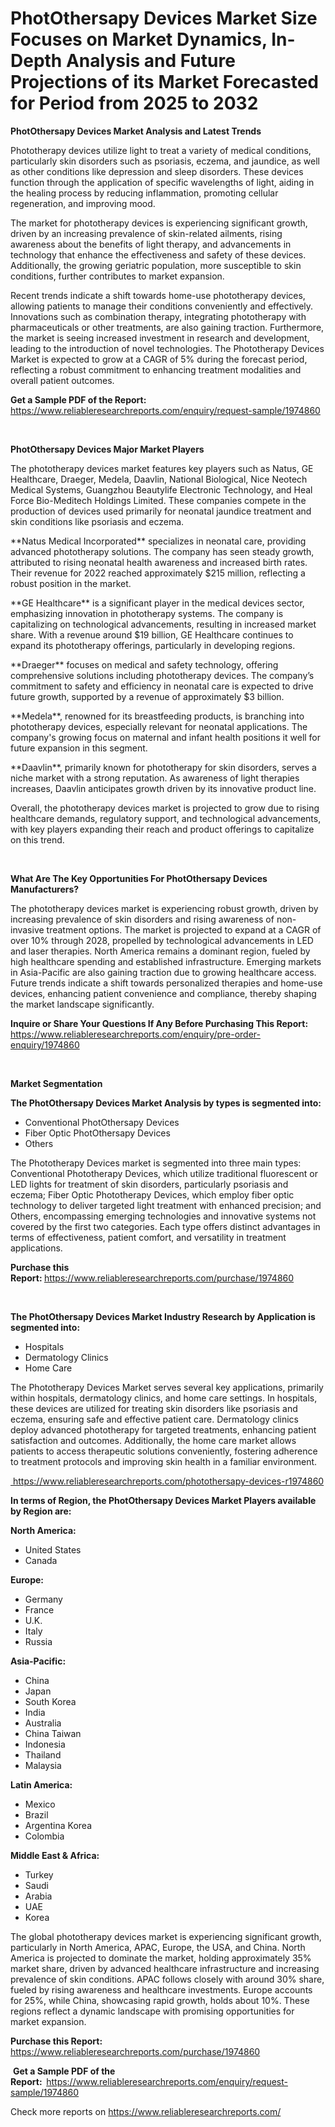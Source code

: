 <p><h1>PhotOthersapy Devices Market Size Focuses on Market Dynamics, In-Depth Analysis and Future Projections of its Market Forecasted for Period from 2025 to 2032</h1></p><p><strong>PhotOthersapy Devices Market Analysis and Latest Trends</strong></p>
<p><p>Phototherapy devices utilize light to treat a variety of medical conditions, particularly skin disorders such as psoriasis, eczema, and jaundice, as well as other conditions like depression and sleep disorders. These devices function through the application of specific wavelengths of light, aiding in the healing process by reducing inflammation, promoting cellular regeneration, and improving mood.</p><p>The market for phototherapy devices is experiencing significant growth, driven by an increasing prevalence of skin-related ailments, rising awareness about the benefits of light therapy, and advancements in technology that enhance the effectiveness and safety of these devices. Additionally, the growing geriatric population, more susceptible to skin conditions, further contributes to market expansion.</p><p>Recent trends indicate a shift towards home-use phototherapy devices, allowing patients to manage their conditions conveniently and effectively. Innovations such as combination therapy, integrating phototherapy with pharmaceuticals or other treatments, are also gaining traction. Furthermore, the market is seeing increased investment in research and development, leading to the introduction of novel technologies. The Phototherapy Devices Market is expected to grow at a CAGR of 5% during the forecast period, reflecting a robust commitment to enhancing treatment modalities and overall patient outcomes.</p></p>
<p><strong>Get a Sample PDF of the Report:&nbsp;</strong> <a href="https://www.reliableresearchreports.com/enquiry/request-sample/1974860?utm_campaign=3210&utm_medium=2&utm_source=Github&utm_content=ia&utm_term=05032025&utm_id=photothersapy-devices">https://www.reliableresearchreports.com/enquiry/request-sample/1974860</a></p>
<p>&nbsp;</p>
<p><strong>PhotOthersapy Devices Major Market Players</strong></p>
<p><p>The phototherapy devices market features key players such as Natus, GE Healthcare, Draeger, Medela, Daavlin, National Biological, Nice Neotech Medical Systems, Guangzhou Beautylife Electronic Technology, and Heal Force Bio-Meditech Holdings Limited. These companies compete in the production of devices used primarily for neonatal jaundice treatment and skin conditions like psoriasis and eczema.</p><p>**Natus Medical Incorporated** specializes in neonatal care, providing advanced phototherapy solutions. The company has seen steady growth, attributed to rising neonatal health awareness and increased birth rates. Their revenue for 2022 reached approximately $215 million, reflecting a robust position in the market.</p><p>**GE Healthcare** is a significant player in the medical devices sector, emphasizing innovation in phototherapy systems. The company is capitalizing on technological advancements, resulting in increased market share. With a revenue around $19 billion, GE Healthcare continues to expand its phototherapy offerings, particularly in developing regions.</p><p>**Draeger** focuses on medical and safety technology, offering comprehensive solutions including phototherapy devices. The company’s commitment to safety and efficiency in neonatal care is expected to drive future growth, supported by a revenue of approximately $3 billion.</p><p>**Medela**, renowned for its breastfeeding products, is branching into phototherapy devices, especially relevant for neonatal applications. The company's growing focus on maternal and infant health positions it well for future expansion in this segment.</p><p>**Daavlin**, primarily known for phototherapy for skin disorders, serves a niche market with a strong reputation. As awareness of light therapies increases, Daavlin anticipates growth driven by its innovative product line.</p><p>Overall, the phototherapy devices market is projected to grow due to rising healthcare demands, regulatory support, and technological advancements, with key players expanding their reach and product offerings to capitalize on this trend.</p></p>
<p>&nbsp;</p>
<p><strong>What Are The Key Opportunities For PhotOthersapy Devices Manufacturers?</strong></p>
<p><p>The phototherapy devices market is experiencing robust growth, driven by increasing prevalence of skin disorders and rising awareness of non-invasive treatment options. The market is projected to expand at a CAGR of over 10% through 2028, propelled by technological advancements in LED and laser therapies. North America remains a dominant region, fueled by high healthcare spending and established infrastructure. Emerging markets in Asia-Pacific are also gaining traction due to growing healthcare access. Future trends indicate a shift towards personalized therapies and home-use devices, enhancing patient convenience and compliance, thereby shaping the market landscape significantly.</p></p>
<p><strong>Inquire or Share Your Questions If Any Before Purchasing This Report:</strong> <a href="https://www.reliableresearchreports.com/enquiry/pre-order-enquiry/1974860?utm_campaign=3210&utm_medium=2&utm_source=Github&utm_content=ia&utm_term=05032025&utm_id=photothersapy-devices">https://www.reliableresearchreports.com/enquiry/pre-order-enquiry/1974860</a></p>
<p>&nbsp;</p>
<p><strong>Market Segmentation</strong></p>
<p><strong>The PhotOthersapy Devices Market Analysis by types is segmented into:</strong></p>
<p><ul><li>Conventional PhotOthersapy Devices</li><li>Fiber Optic PhotOthersapy Devices</li><li>Others</li></ul></p>
<p><p>The Phototherapy Devices market is segmented into three main types: Conventional Phototherapy Devices, which utilize traditional fluorescent or LED lights for treatment of skin disorders, particularly psoriasis and eczema; Fiber Optic Phototherapy Devices, which employ fiber optic technology to deliver targeted light treatment with enhanced precision; and Others, encompassing emerging technologies and innovative systems not covered by the first two categories. Each type offers distinct advantages in terms of effectiveness, patient comfort, and versatility in treatment applications.</p></p>
<p><strong>Purchase this Report:&nbsp;</strong><a href="https://www.reliableresearchreports.com/purchase/1974860?utm_campaign=3210&utm_medium=2&utm_source=Github&utm_content=ia&utm_term=05032025&utm_id=photothersapy-devices">https://www.reliableresearchreports.com/purchase/1974860</a></p>
<p>&nbsp;</p>
<p><strong>The PhotOthersapy Devices Market Industry Research by Application is segmented into:</strong></p>
<p><ul><li>Hospitals</li><li>Dermatology Clinics</li><li>Home Care</li></ul></p>
<p><p>The Phototherapy Devices Market serves several key applications, primarily within hospitals, dermatology clinics, and home care settings. In hospitals, these devices are utilized for treating skin disorders like psoriasis and eczema, ensuring safe and effective patient care. Dermatology clinics deploy advanced phototherapy for targeted treatments, enhancing patient satisfaction and outcomes. Additionally, the home care market allows patients to access therapeutic solutions conveniently, fostering adherence to treatment protocols and improving skin health in a familiar environment.</p></p>
<p><a href="https://www.reliableresearchreports.com/photothersapy-devices-r1974860?utm_campaign=3210&utm_medium=2&utm_source=Github&utm_content=ia&utm_term=05032025&utm_id=photothersapy-devices">&nbsp;https://www.reliableresearchreports.com/photothersapy-devices-r1974860</a></p>
<p><strong>In terms of Region, the PhotOthersapy Devices Market Players available by Region are:</strong></p>
<p>
    <p> <strong> North America: </strong>
        <ul>
            <li>United States</li>
            <li>Canada</li>
        </ul>
        </p> 
    <p> <strong> Europe: </strong>
        <ul>
            <li>Germany</li>
            <li>France</li>
            <li>U.K.</li>
            <li>Italy</li>
            <li>Russia</li>
        </ul>
        </p> 
    <p> <strong> Asia-Pacific: </strong>
        <ul>
            <li>China</li>
            <li>Japan</li>
            <li>South Korea</li>
            <li>India</li>
            <li>Australia</li>
            <li>China Taiwan</li>
            <li>Indonesia</li>
            <li>Thailand</li>
            <li>Malaysia</li>
        </ul>
        </p> 
    <p> <strong> Latin America: </strong>
        <ul>
            <li>Mexico</li>
            <li>Brazil</li>
            <li>Argentina Korea</li>
            <li>Colombia</li>
        </ul>
        </p> 
    <p> <strong> Middle East & Africa: </strong>
        <ul>
            <li>Turkey</li>
            <li>Saudi</li>
            <li>Arabia</li>
            <li>UAE</li>
            <li>Korea</li>
        </ul>
    </p>
    </p>
<p><p>The global phototherapy devices market is experiencing significant growth, particularly in North America, APAC, Europe, the USA, and China. North America is projected to dominate the market, holding approximately 35% market share, driven by advanced healthcare infrastructure and increasing prevalence of skin conditions. APAC follows closely with around 30% share, fueled by rising awareness and healthcare investments. Europe accounts for 25%, while China, showcasing rapid growth, holds about 10%. These regions reflect a dynamic landscape with promising opportunities for market expansion.</p></p>
<p><strong>Purchase this Report: </strong><a href="https://www.reliableresearchreports.com/purchase/1974860?utm_campaign=3210&utm_medium=2&utm_source=Github&utm_content=ia&utm_term=05032025&utm_id=photothersapy-devices">https://www.reliableresearchreports.com/purchase/1974860</a></p>
<p>&nbsp;<strong>Get a Sample PDF of the Report:&nbsp;&nbsp;</strong><a href="https://www.reliableresearchreports.com/enquiry/request-sample/1974860?utm_campaign=3210&utm_medium=2&utm_source=Github&utm_content=ia&utm_term=05032025&utm_id=photothersapy-devices">https://www.reliableresearchreports.com/enquiry/request-sample/1974860</a></p>
<p><strong></strong></p>
<p>Check more reports on <a href="https://www.reliableresearchreports.com/?utm_campaign=3210&utm_medium=2&utm_source=Github&utm_content=ia&utm_term=05032025&utm_id=photothersapy-devices">https://www.reliableresearchreports.com/</a></p>